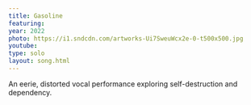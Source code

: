 ```yaml
---
title: Gasoline
featuring:
year: 2022
photo: https://i1.sndcdn.com/artworks-Ui7SweuWcx2e-0-t500x500.jpg
youtube:
type: solo
layout: song.html
---
```


An eerie, distorted vocal performance exploring self-destruction and dependency.
